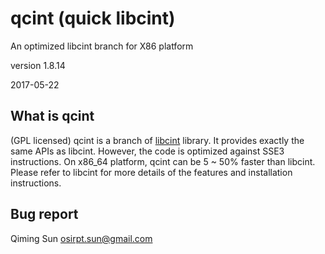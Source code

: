 qcint (quick libcint) 
======================

An optimized libcint branch for X86 platform

version 1.8.14

2017-05-22


What is qcint
-------------
(GPL licensed) qcint is a branch of [libcint](https://github.com/sunqm/libcint.git)
library.  It provides exactly the same APIs as libcint.  However, the code
is optimized against SSE3 instructions.  On x86_64 platform, qcint can
be 5 ~ 50% faster than libcint.  Please refer to libcint for
more details of the features and installation instructions.


Bug report
----------
Qiming Sun <osirpt.sun@gmail.com>

